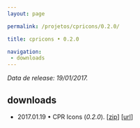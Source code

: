 ```yaml
---
layout: page

permalink: /projetos/cpricons/0.2.0/

title: cpricons • 0.2.0

navigation:
 - downloads
---
```


*Data de release: 19/01/2017.*  

## downloads

- <i class="far fa-calendar-alt"></i> 2017.01.19 • CPR Icons (*0.2.0*). <i class="fas fa-download"></i> [[zip](/assets/downloads/projects/cpricons/e674193c31c54255a11b5bf9ebd8d840.zip)] [[url](https://edcaraujo.com/demo/cpricons/?v=0.2.0)]
